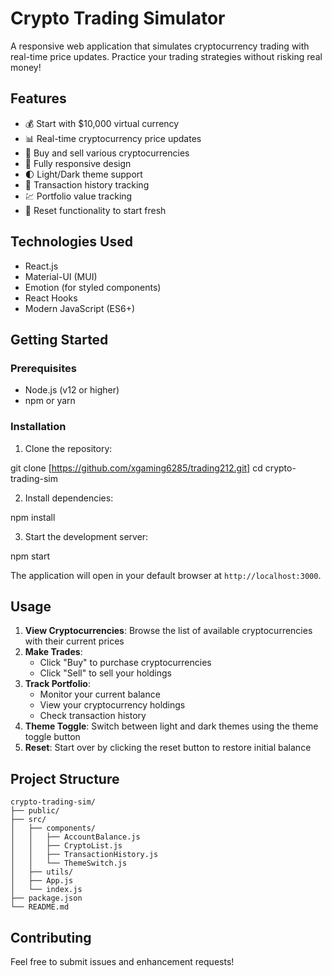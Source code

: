# Crypto Trading Simulator

A responsive web application that simulates cryptocurrency trading with real-time price updates. Practice your trading strategies without risking real money!

## Features

- 💰 Start with $10,000 virtual currency
- 📊 Real-time cryptocurrency price updates
- 💼 Buy and sell various cryptocurrencies
- 📱 Fully responsive design
- 🌓 Light/Dark theme support
- 📜 Transaction history tracking
- 💹 Portfolio value tracking
- 🔄 Reset functionality to start fresh

## Technologies Used

- React.js
- Material-UI (MUI)
- Emotion (for styled components)
- React Hooks
- Modern JavaScript (ES6+)

## Getting Started

### Prerequisites

- Node.js (v12 or higher)
- npm or yarn

### Installation

1. Clone the repository:

git clone [https://github.com/xgaming6285/trading212.git]
cd crypto-trading-sim


2. Install dependencies:

npm install


3. Start the development server:

npm start


The application will open in your default browser at `http://localhost:3000`.

## Usage

1. **View Cryptocurrencies**: Browse the list of available cryptocurrencies with their current prices
2. **Make Trades**: 
   - Click "Buy" to purchase cryptocurrencies
   - Click "Sell" to sell your holdings
3. **Track Portfolio**: 
   - Monitor your current balance
   - View your cryptocurrency holdings
   - Check transaction history
4. **Theme Toggle**: Switch between light and dark themes using the theme toggle button
5. **Reset**: Start over by clicking the reset button to restore initial balance

## Project Structure

```
crypto-trading-sim/
├── public/
├── src/
│   ├── components/
│   │   ├── AccountBalance.js
│   │   ├── CryptoList.js
│   │   ├── TransactionHistory.js
│   │   └── ThemeSwitch.js
│   ├── utils/
│   ├── App.js
│   └── index.js
├── package.json
└── README.md
```

## Contributing

Feel free to submit issues and enhancement requests!

